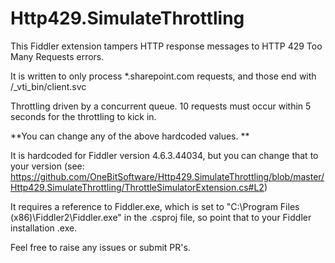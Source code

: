 # Http429.SimulateThrottling

This Fiddler extension tampers HTTP response messages to HTTP 429 Too Many Requests errors.

It is written to only process \*.sharepoint.com requests, and those end with \/_vti_bin/client.svc

Throttling driven by a concurrent queue. 10 requests must occur within 5 seconds for the throttling to kick in.

**You can change any of the above hardcoded values. **

It is hardcoded for Fiddler version 4.6.3.44034, but you can change that to your version (see: https://github.com/OneBitSoftware/Http429.SimulateThrottling/blob/master/Http429.SimulateThrottling/ThrottleSimulatorExtension.cs#L2)

It requires a reference to Fiddler.exe, which is set to "C:\Program Files (x86)\Fiddler2\Fiddler.exe" in the .csproj file, so point that to your Fiddler installation .exe.

Feel free to raise any issues or submit PR's.
